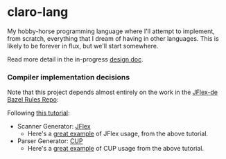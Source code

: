 # claro-lang

My hobby-horse programming language where I'll attempt to implement, from
scratch, everything that I dream of having in other languages. This is
likely to be forever in flux, but we'll start somewhere.

Read more detail in the in-progress [design doc](https://docs.google.com/document/d/1JvRXy-UwPjEAzVTCAtmVgBzj-tIEfVwIq6bOa3xGTRk/edit).

### Compiler implementation decisions 
Note that this project depends almost entirely on the work in the [JFlex-de Bazel Rules Repo](https://github.com/jflex-de/bazel_rules):

Following [this tutorial](https://tldp.org/LDP/LG/issue41/lopes/lopes.html): 
- Scanner Generator: [JFlex](https://jflex.de/)
    - Here's a [great example](https://tldp.org/LDP/LG/issue41/lopes/lcalc.htm#decl) of JFlex usage, from the above tutorial.
- Parser Generator: [CUP](http://www2.cs.tum.edu/projects/cup/)
    - Here's a [great example](https://tldp.org/LDP/LG/issue41/lopes/ycalc.htm#parser_code) of CUP usage from the above tutorial.
